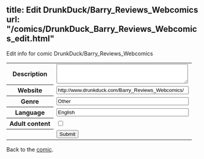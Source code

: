 title: Edit DrunkDuck/Barry_Reviews_Webcomics
url: "/comics/DrunkDuck_Barry_Reviews_Webcomics_edit.html"
---
Edit info for comic DrunkDuck/Barry_Reviews_Webcomics

<form name="comic" action="http://gaepostmail.appspot.com/comic/" method="post">
<table class="comicinfo">
<tr>
<th>Description</th><td><textarea name="description" cols="40" rows="3"></textarea></td>
</tr>
<tr>
<th>Website</th><td><input type="text" name="url" value="http://www.drunkduck.com/Barry_Reviews_Webcomics/" size="40"/></td>
</tr>
<tr>
<th>Genre</th><td><input type="text" name="genre" value="Other" size="40"/></td>
</tr>
<tr>
<th>Language</th><td><input type="text" name="language" value="English" size="40"/></td>
</tr>
<tr>
<th>Adult content</th><td><input type="checkbox" name="adult" value="adult" /></td>
</tr>
<tr>
<th></th><td>
<input type="hidden" name="comic" value="DrunkDuck_Barry_Reviews_Webcomics" />
<input type="submit" name="submit" value="Submit" />
</td>
</tr>
</table>
</form>

Back to the [comic](DrunkDuck_Barry_Reviews_Webcomics.html).
